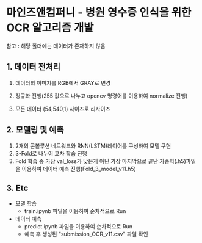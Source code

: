 # 마인즈앤컴퍼니 - 병원 영수증 인식을 위한 OCR 알고리즘 개발

참고 : 해당 폴더에는 데이터가 존재하지 않음



## 1. 데이터 전처리

1. 데이터의 이미지를 RGB에서 GRAY로 변경

2. 정규화 진행(255 값으로 나누고 opencv 명령어를 이용하여 normalize 진행)
3. 모든 데이터 (54,540,1) 사이즈로 리사이즈

## 2. 모델링 및 예측

1. 2개의 콘볼루션 네트워크와 RNN(LSTM)레이어를 구성하여 모델 구현
2. 3-Fold로 나누어 교차 학습 진행
3. Fold 학습 중 가장 val_loss가 낮은게 아닌 가장 마지막으로 끝난 가중치(.h5)파일을 이용하여 데이터 예측 진행(Fold_3_model_v11.h5)

## 3. Etc

- 모델 학습
    - train.ipynb 파일을 이용하여 순차적으로 Run
- 데이터 예측
    - predict.ipynb 파일을 이용하여 순차적으로 Run
    - 예측 후 생성된 "submission_OCR_v11.csv" 파일 확인